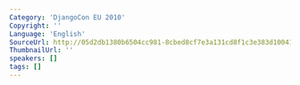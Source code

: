 ```yaml
---
Category: 'DjangoCon EU 2010'
Copyright: ''
Language: 'English'
SourceUrl: http://05d2db1380b6504cc981-8cbed8cf7e3a131cd8f1c3e383d10041.r93.cf2.rackcdn.com/djangocon-eu-2010/Djangoconeu-IdanGazitDesignForDevelopersMakingYourFrontendSuckLess291.flv
ThumbnailUrl: ''
speakers: []
tags: []
---
```


